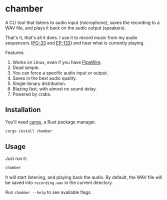 # chamber

A CLI tool that listens to audio input (microphone), saves the recording to a WAV file, and plays it back on the audio output (speakers).

That's it, that's all it does. I use it to record music from my audio sequencers ([PO-33](https://teenage.engineering/store/po-33/) and [EP-133](https://teenage.engineering/store/ep-133)) and hear what is currently playing.

Features:

1. Works on Linux, even if you have [PipeWire](https://en.wikipedia.org/wiki/PipeWire).
1. Dead simple.
1. You can force a specific audio input or output.
1. Saves in the best audio quality.
1. Single-binary distribution.
1. Blazing fast, with almost no sound delay.
1. Powered by crabs.

## Installation

You'll need [cargo](https://doc.rust-lang.org/cargo/), a Rust package manager.

```bash
cargo install chamber
```

## Usage

Just run it:

```bash
chamber
```

It will start listening, and playing back the audio. By default, the WAV file will be saved into `recording.wav` in the current directory.

Run `chamber --help` to see available flags.
